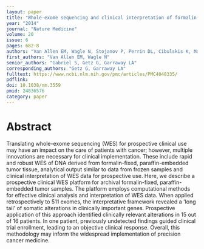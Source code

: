 ```yaml
---
layout: paper
title: "Whole-exome sequencing and clinical interpretation of formalin-fixed, paraffin-embedded tumor samples to guide precision cancer medicine"
year: "2014"
journal: "Nature Medicine"
volume: 20
issue: 6
pages: 682-8
authors: "Van Allen EM, Wagle N, Stojanov P, Perrin DL, Cibulskis K, Marlow S, Jane-Valbuena J, Friedrich DC, Kryukov G, Carter SL, McKenna A, Sivachenko A, Rosenberg M, Kiezun A, Voet D, Lawrence M, Lichtenstein LT, Gentry JG, Huang FW, Fostel J, Farlow D, Barbie D, Gandhi L, Lander ES, Gray SW, Joffe S, Janne P, Garber J, MacConaill L, Lindeman N, Rollins B, Kantoff P, Fisher SA, Gabriel S, Getz G, Garraway LA"
first_authors: "Van Allen EM, Wagle N"
senior_authors: "Gabriel S, Getz G, Garraway LA"
corresponding_authors: "Getz G, Garraway LA"
fulltext: https://www.ncbi.nlm.nih.gov/pmc/articles/PMC4048335/
pdflink:
doi: 10.1038/nm.3559
pmid: 24836576
category: paper
---
```


# Abstract

Translating whole-exome sequencing (WES) for prospective clinical use may have an impact on the care of patients with cancer; however, multiple innovations are necessary for clinical implementation. These include rapid and robust WES of DNA derived from formalin-fixed, paraffin-embedded tumor tissue, analytical output similar to data from frozen samples and clinical interpretation of WES data for prospective use. Here, we describe a prospective clinical WES platform for archival formalin-fixed, paraffin-embedded tumor samples. The platform employs computational methods for effective clinical analysis and interpretation of WES data. When applied retrospectively to 511 exomes, the interpretative framework revealed a 'long tail' of somatic alterations in clinically important genes. Prospective application of this approach identified clinically relevant alterations in 15 out of 16 patients. In one patient, previously undetected findings guided clinical trial enrollment, leading to an objective clinical response. Overall, this methodology may inform the widespread implementation of precision cancer medicine.
